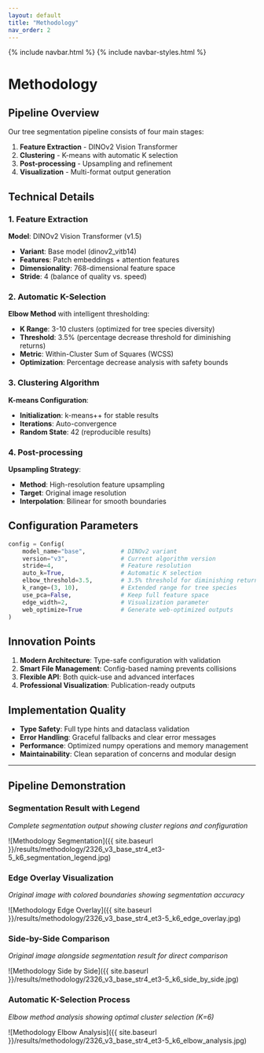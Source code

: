 ```yaml
---
layout: default
title: "Methodology"
nav_order: 2
---
```


{% include navbar.html %}
{% include navbar-styles.html %}

# Methodology

## Pipeline Overview

Our tree segmentation pipeline consists of four main stages:

1. **Feature Extraction** - DINOv2 Vision Transformer
2. **Clustering** - K-means with automatic K selection
3. **Post-processing** - Upsampling and refinement
4. **Visualization** - Multi-format output generation

## Technical Details

### 1. Feature Extraction

**Model**: DINOv2 Vision Transformer (v1.5)
- **Variant**: Base model (dinov2_vitb14)
- **Features**: Patch embeddings + attention features
- **Dimensionality**: 768-dimensional feature space
- **Stride**: 4 (balance of quality vs. speed)

### 2. Automatic K-Selection

**Elbow Method** with intelligent thresholding:
- **K Range**: 3-10 clusters (optimized for tree species diversity)
- **Threshold**: 3.5% (percentage decrease threshold for diminishing returns)
- **Metric**: Within-Cluster Sum of Squares (WCSS)
- **Optimization**: Percentage decrease analysis with safety bounds

### 3. Clustering Algorithm

**K-means Configuration**:
- **Initialization**: k-means++ for stable results
- **Iterations**: Auto-convergence
- **Random State**: 42 (reproducible results)

### 4. Post-processing

**Upsampling Strategy**:
- **Method**: High-resolution feature upsampling
- **Target**: Original image resolution
- **Interpolation**: Bilinear for smooth boundaries

## Configuration Parameters

```python
config = Config(
    model_name="base",          # DINOv2 variant  
    version="v3",               # Current algorithm version
    stride=4,                   # Feature resolution
    auto_k=True,                # Automatic K selection
    elbow_threshold=3.5,        # 3.5% threshold for diminishing returns
    k_range=(3, 10),            # Extended range for tree species
    use_pca=False,              # Keep full feature space
    edge_width=2,               # Visualization parameter
    web_optimize=True           # Generate web-optimized outputs
)
```

## Innovation Points

1. **Modern Architecture**: Type-safe configuration with validation
2. **Smart File Management**: Config-based naming prevents collisions
3. **Flexible API**: Both quick-use and advanced interfaces
4. **Professional Visualization**: Publication-ready outputs

## Implementation Quality

- **Type Safety**: Full type hints and dataclass validation
- **Error Handling**: Graceful fallbacks and clear error messages
- **Performance**: Optimized numpy operations and memory management
- **Maintainability**: Clean separation of concerns and modular design

---

## Pipeline Demonstration

### Segmentation Result with Legend
*Complete segmentation output showing cluster regions and configuration*

![Methodology Segmentation]({{ site.baseurl }}/results/methodology/2326_v3_base_str4_et3-5_k6_segmentation_legend.jpg)

### Edge Overlay Visualization  
*Original image with colored boundaries showing segmentation accuracy*

![Methodology Edge Overlay]({{ site.baseurl }}/results/methodology/2326_v3_base_str4_et3-5_k6_edge_overlay.jpg)

### Side-by-Side Comparison
*Original image alongside segmentation result for direct comparison*

![Methodology Side by Side]({{ site.baseurl }}/results/methodology/2326_v3_base_str4_et3-5_k6_side_by_side.jpg)

### Automatic K-Selection Process
*Elbow method analysis showing optimal cluster selection (K=6)*

![Methodology Elbow Analysis]({{ site.baseurl }}/results/methodology/2326_v3_base_str4_et3-5_k6_elbow_analysis.jpg)

